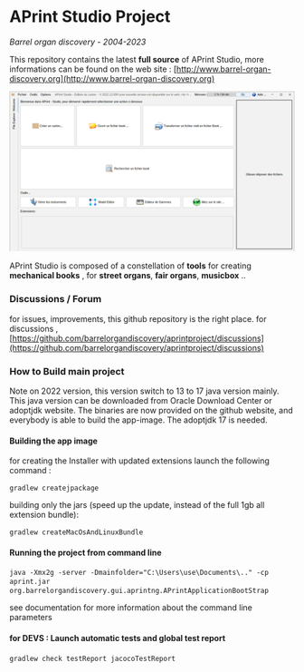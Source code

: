 # APrint Studio Project

*Barrel organ discovery - 2004-2023*

This repository contains the latest **full source** of APrint Studio, more informations can be found on the web site : [http://www.barrel-organ-discovery.org](http://www.barrel-organ-discovery.org)  


![](doc/main_screenshot.png)


APrint Studio is composed of a constellation of **tools** for creating **mechanical books** , for **street organs**, **fair organs**, **musicbox** .. 

### Discussions / Forum

for issues, improvements, this github repository is the right place. 
for discussions , [https://github.com/barrelorgandiscovery/aprintproject/discussions](https://github.com/barrelorgandiscovery/aprintproject/discussions) 

### How to Build main project

Note on 2022 version, this version switch to 13 to 17 java version mainly. This java version can be downloaded from Oracle Download Center or adoptjdk website.
The binaries are now provided on the github website, and everybody is able to build the app-image. The adoptjdk 17 is needed.


#### Building the app image


for creating the Installer with updated extensions launch the following command :

```
gradlew createjpackage
```

building only the jars (speed up the update, instead of the full 1gb all extension bundle):
```
gradlew createMacOsAndLinuxBundle
```

#### Running the project from command line


```
java -Xmx2g -server -Dmainfolder="C:\Users\use\Documents\.." -cp aprint.jar org.barrelorgandiscovery.gui.aprintng.APrintApplicationBootStrap
```

see documentation for more information about the command line parameters

#### for DEVS : Launch automatic tests and global test report

```
gradlew check testReport jacocoTestReport
```

